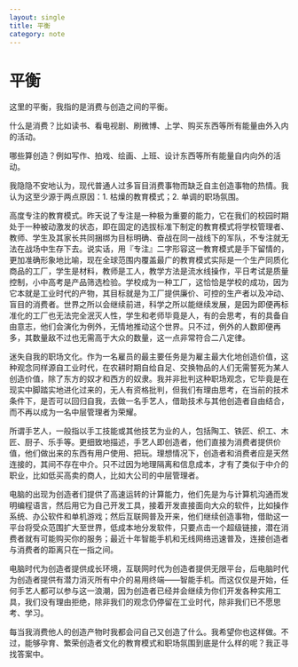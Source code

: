 ```yaml
---
layout: single
title: 平衡
category: note
---
```


# 平衡

这里的平衡，我指的是消费与创造之间的平衡。

什么是消费？比如读书、看电视剧、刷微博、上学、购买东西等所有能量由外入内的活动。

哪些算创造？例如写作、拍戏、绘画、上班、设计东西等所有能量自内向外的活动。

我隐隐不安地认为，现代普通人过多盲目消费事物而缺乏自主创造事物的热情。我认为这至少源于两点原因：1. 枯燥的教育模式；2. 单调的职场氛围。

高度专注的教育模式。昨天说了专注是一种极为重要的能力，它在我们的校园时期处于一种被动激发的状态，即在固定的选拔标准下制定的教育模式将学校管理者、教师、学生及其家长共同捆绑为目标明确、奋战在同一战线下的军队，不专注就无法在战场中生存下去。说实话，用『专注』二字形容这一教育模式是手下留情的，更加准确形象地比喻，现在全球范围内覆盖最广的教育模式实际是一个生产同质化商品的工厂，学生是材料，教师是工人，教学方法是流水线操作，平日考试是质量控制，小中高考是产品筛选检验。学校成为一种工厂，这恰恰是学校的成功，因为它本就是工业时代的产物，其目标就是为工厂提供廉价、可控的生产者以及冲动、盲目的消费者。世界之所以会继续前进，科学之所以能继续发展，是因为即便再标准化的工厂也无法完全泯灭人性，学生和老师毕竟是人，有的会思考，有的具备自由意志，他们会演化为例外，无情地推动这个世界。只不过，例外的人数即便再多，其数量敌不过也无需高于大众的数量，这一点非常符合二八定律。

迷失自我的职场文化。作为一名雇员的最主要任务是为雇主最大化地创造价值，这种观念同样源自工业时代，在农耕时期自给自足、交换物品的人们无需誓死为某人创造价值，除了东方的奴才和西方的奴隶。我并非批判这种职场观念，它毕竟是在现实中脚踏实地进化过来的，无人有资格批判，但我们有理由思考，在当前的技术条件下，是否可以回归自我，去做一名手艺人，借助技术与其他创造者自由结合，而不再以成为一名中层管理者为荣耀。

所谓手艺人，一般指以手工技能或其他技艺为业的人，包括陶工、铁匠、织工、木匠、厨子、乐手等。更细致地描述，手艺人即创造者，他们直接为消费者提供价值，他们做出来的东西有用户使用、把玩。理想情况下，创造者和消费者应是天然连接的，其间不存在中介。只不过因为地理隔离和信息成本，才有了类似于中介的职业，比如低买高卖的商人，比如大公司的中层管理者。

电脑的出现为创造者们提供了高速运转的计算能力，他们先是为与计算机沟通而发明编程语言，然后用它为自己开发工具，接着开发直接面向大众的软件，比如操作系统、办公软件和单机游戏；然后互联网普及开来，他们继续创造事物，借助这一平台将受众范围扩大至世界，低成本地分发软件，只要点击一个超级链接，潜在消费者就有可能购买你的服务；最近十年智能手机和无线网络迅速普及，连接创造者与消费者的距离只在一指之间。

电脑时代为创造者提供成长环境，互联网时代为创造者提供无限平台，后电脑时代为创造者提供有潜力消灭所有中介的易用终端——智能手机。而这仅仅是开始，任何手艺人都可以参与这一浪潮，因为创造者已经并会继续为你们开发各种实用工具，我们没有理由拒绝，除非我们的观念仍停留在工业时代，除非我们已不愿思考、学习。

每当我消费他人的创造产物时我都会问自己又创造了什么。我希望你也这样做。不过，能够孕育、繁荣创造者文化的教育模式和职场氛围到底是什么样的呢？我正寻找答案中。
